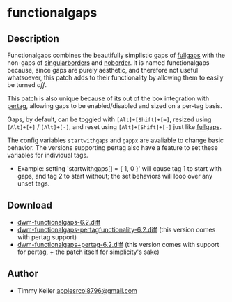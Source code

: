 functionalgaps
==============

Description
-----------
Functionalgaps combines the beautifully simplistic gaps of [fullgaps](../fullgaps) with the non-gaps of [singularborders](../singularborders) and [noborder](../noborder). It is named functionalgaps because, since gaps are purely aesthetic, and therefore not useful whatsoever, this patch adds to their functionality by allowing them to easily be turned *off*.

This patch is also unique because of its out of the box integration with [pertag](../pertag), allowing gaps to be enabled/disabled and sized on a per-tag basis.

Gaps, by default, can be toggled with `[Alt]+[Shift]+[=]`, resized using `[Alt]+[+]` / `[Alt]+[-]`, and reset using `[Alt]+[Shift]+[-]` just like [fullgaps](../fullgaps).

The config variables `startwithgaps` and `gappx` are avaliable to change basic behavior.
The versions supporting pertag also have a feature to set these variables for individual tags.
* Example: setting 'startwithgaps[] = { 1, 0 }' will cause tag 1 to start with gaps, and tag 2 to start without; the set behaviors will loop over any unset tags.

Download
--------
* [dwm-functionalgaps-6.2.diff](dwm-functionalgaps-6.2.diff)
* [dwm-functionalgaps-pertagfunctionality-6.2.diff](dwm-functionalgaps-pertagfunctionality-6.2.diff) (this version comes with pertag support)
* [dwm-functionalgaps+pertag-6.2.diff](dwm-functionalgaps+pertag-6.2.diff) (this version comes with support for pertag, + the patch itself for simplicity's sake)

Author
------
* Timmy Keller <applesrcol8796@gmail.com>
